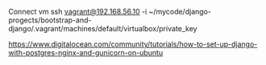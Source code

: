 Connect vm
ssh vagrant@192.168.56.10 -i ~/mycode/django-progects/bootstrap-and-django/.vagrant/machines/default/virtualbox/private_key

https://www.digitalocean.com/community/tutorials/how-to-set-up-django-with-postgres-nginx-and-gunicorn-on-ubuntu
